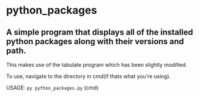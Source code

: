 # python_packages
## A simple program that displays all of the installed python packages along with their versions and path.

This makes use of the tabulate program which has been slightly modified.

To use, navigate to the directory in cmd(if thats what you're using).

USAGE: `py python_packages.py` (cmd)
